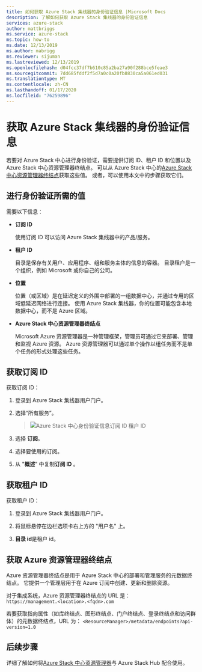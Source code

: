 ```yaml
---
title: 如何获取 Azure Stack 集线器的身份验证信息 |Microsoft Docs
description: 了解如何获取 Azure Stack 集线器的身份验证信息
services: azure-stack
author: mattbriggs
ms.service: azure-stack
ms.topic: how-to
ms.date: 12/13/2019
ms.author: mabrigg
ms.reviewer: sijuman
ms.lastreviewed: 12/13/2019
ms.openlocfilehash: d04fcc37df7b610c85a2ba27a90f288bce5feae3
ms.sourcegitcommit: 7dd685fddf2f5d7a0c0a20fb8830ca5a061ed031
ms.translationtype: MT
ms.contentlocale: zh-CN
ms.lasthandoff: 01/17/2020
ms.locfileid: "76259896"
---
```

# <a name="get-authentication-information-for-azure-stack-hub"></a>获取 Azure Stack 集线器的身份验证信息

若要对 Azure Stack 中心进行身份验证，需要提供订阅 ID、租户 ID 和位置以及 Azure Stack 中心资源管理器终结点。 可以从 Azure Stack 中心的[Azure Stack 中心资源管理器终结点](https://docs.microsoft.com/azure-stack/user/azure-stack-version-profiles-ruby?view=azs-1910#the-azure-stack-hub-resource-manager-endpoint)获取这些值。 或者，可以使用本文中的步骤获取它们。

## <a name="values-needed-to-authenticate"></a>进行身份验证所需的值

需要以下信息：

-   **订阅 ID**  

    使用订阅 ID 可以访问 Azure Stack 集线器中的产品/服务。

-   **租户 ID**

    目录是保存有关用户、应用程序、组和服务主体的信息的容器。 目录租户是一个组织，例如 Microsoft 或你自己的公司。

-   **位置**

    位置（或区域）是在延迟定义的外围中部署的一组数据中心，并通过专用的区域低延迟网络进行连接。 使用 Azure Stack 集线器，你的位置可能包含本地数据中心，而不是 Azure 区域。

-   **Azure Stack 中心资源管理器终结点**

    Microsoft Azure 资源管理器是一种管理框架，管理员可通过它来部署、管理和监视 Azure 资源。 Azure 资源管理器可以通过单个操作以组任务而不是单个任务的形式处理这些任务。

## <a name="get-the-subscription-id"></a>获取订阅 ID

获取订阅 ID：

1.  登录到 Azure Stack 集线器用户门户。

2.  选择“所有服务”。

    > ![Azure Stack 中心身份验证信息订阅 ID 租户 ID](./media/authenticate-azure-stack-hub/azure-stack-hub-auth-info.png)

3.  选择 **订阅**。

4.  选择要使用的订阅。

5.  从 "**概述**" 中复制**订阅 ID** 。

## <a name="get-the-tenant-id"></a>获取租户 ID

获取租户 ID：

1.  登录到 Azure Stack 集线器用户门户。

2.  将鼠标悬停在边栏选项卡右上方的 "用户名" 上。

3.  **目录 id**是租户 id。

## <a name="get-the-azure-resource-manager-endpoint"></a>获取 Azure 资源管理器终结点

Azure 资源管理器终结点是用于 Azure Stack 中心的部署和管理服务的元数据终结点。 它提供一个管理层用于在 Azure 订阅中创建、更新和删除资源。

对于集成系统，Azure 资源管理器终结点的 URL 是：<br>`https://management.<location>.<fqdn>.com`

若要获取指向属性（如库终结点、图形终结点、门户终结点、登录终结点和访问群体）的元数据终结点，URL 为： `<ResourceManager>/metadata/endpoints?api-version=1.0`

## <a name="next-steps"></a>后续步骤

详细了解如何将[Azure Stack 中心资源管理器](https://docs.microsoft.com/azure-stack/user/azure-stack-version-profiles?view=azs-1910)与 Azure Stack Hub 配合使用。
